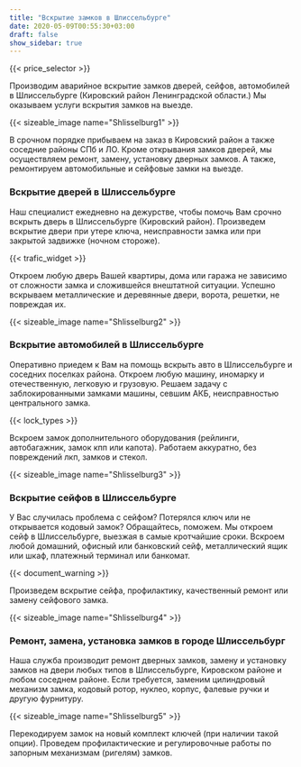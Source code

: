 ```yaml
---
title: "Вскрытие замков в Шлиссельбурге"
date: 2020-05-09T00:55:30+03:00
draft: false
show_sidebar: true
---
```


{{< price_selector >}}

Производим аварийное вскрытие замков дверей, сейфов, автомобилей в Шлиссельбурге (Кировский район Ленинградской области.) Мы оказываем услуги вскрытия замков на выезде. 

{{< sizeable_image name="Shlisselburg1" >}} 

В срочном порядке прибываем на заказ в Кировский район а также соседние районы СПб и ЛО. Кроме открывания замков дверей, мы осуществляем ремонт, замену, установку дверных замков. А также, ремонтируем автомобильные и сейфовые замки на выезде.

### Вскрытие дверей  в Шлиссельбурге

Наш специалист ежедневно на дежурстве, чтобы помочь Вам срочно вскрыть дверь в Шлиссельбурге (Кировский район). Произведем вскрытие двери при утере ключа, неисправности замка или при закрытой задвижке (ночном стороже). 

{{< trafic_widget >}}

Откроем любую дверь Вашей квартиры, дома или гаража не зависимо от сложности замка и сложившейся внештатной ситуации. Успешно вскрываем металлические и деревянные двери, ворота, решетки, не повреждая их.

{{< sizeable_image name="Shlisselburg2" >}} 

### Вскрытие автомобилей в Шлиссельбурге

Оперативно приедем к Вам на помощь вскрыть авто в Шлиссельбурге и соседних поселках района. Откроем любую машину, иномарку и отечественную, легковую и грузовую. Решаем задачу с заблокированными замками машины, севшим АКБ, неисправностью центрального замка. 

{{< lock_types >}}

Вскроем замок дополнительного оборудования (рейлинги, автобагажник, замок кпп или капота). Работаем аккуратно, без повреждений лкп, замков и стекол.

{{< sizeable_image name="Shlisselburg3" >}} 

### Вскрытие сейфов в Шлиссельбурге

У Вас случилась проблема с сейфом? Потерялся ключ или не открывается кодовый замок? Обращайтесь, поможем. Мы откроем сейф в Шлиссельбурге, выезжая в самые кротчайшие сроки. Вскроем любой домашний, офисный или банковский сейф, металлический ящик или шкаф, платежный терминал или банкомат. 

{{< document_warning >}}

Произведем вскрытие сейфа, профилактику, качественный ремонт или замену сейфового замка.

{{< sizeable_image name="Shlisselburg4" >}} 

### Ремонт, замена, установка замков в городе Шлиссельбург

Наша служба производит ремонт дверных замков, замену и установку замков на двери любых типов в Шлиссельбурге, Кировском районе и любом соседнем районе. Если требуется, заменим цилиндровый механизм замка, кодовый ротор, нуклео, корпус, фалевые ручки и другую фурнитуру. 

{{< sizeable_image name="Shlisselburg5" >}} 

Перекодируем замок на новый комплект ключей (при наличии такой опции). Проведем профилактические и регулировочные работы по запорным механизмам (ригелям) замков.
